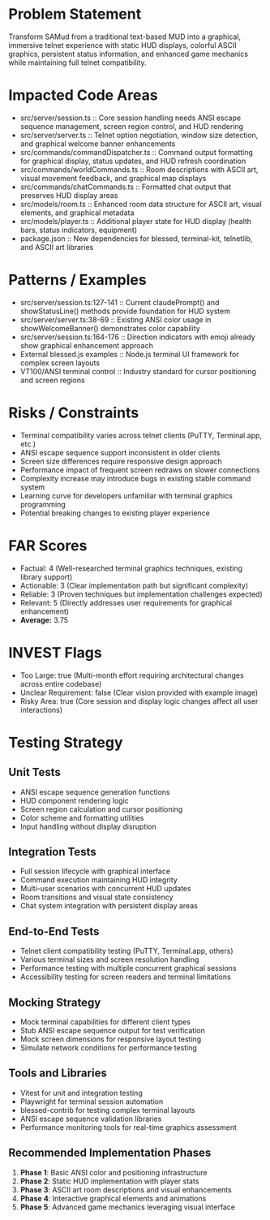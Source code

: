 # Problem Statement
Transform SAMud from a traditional text-based MUD into a graphical, immersive telnet experience with static HUD displays, colorful ASCII graphics, persistent status information, and enhanced game mechanics while maintaining full telnet compatibility.

# Impacted Code Areas
- src/server/session.ts :: Core session handling needs ANSI escape sequence management, screen region control, and HUD rendering
- src/server/server.ts :: Telnet option negotiation, window size detection, and graphical welcome banner enhancements
- src/commands/commandDispatcher.ts :: Command output formatting for graphical display, status updates, and HUD refresh coordination
- src/commands/worldCommands.ts :: Room descriptions with ASCII art, visual movement feedback, and graphical map displays
- src/commands/chatCommands.ts :: Formatted chat output that preserves HUD display areas
- src/models/room.ts :: Enhanced room data structure for ASCII art, visual elements, and graphical metadata
- src/models/player.ts :: Additional player state for HUD display (health bars, status indicators, equipment)
- package.json :: New dependencies for blessed, terminal-kit, telnetlib, and ASCII art libraries

# Patterns / Examples
- src/server/session.ts:127-141 :: Current claudePrompt() and showStatusLine() methods provide foundation for HUD system
- src/server/server.ts:38-69 :: Existing ANSI color usage in showWelcomeBanner() demonstrates color capability
- src/server/session.ts:164-176 :: Direction indicators with emoji already show graphical enhancement approach
- External blessed.js examples :: Node.js terminal UI framework for complex screen layouts
- VT100/ANSI terminal control :: Industry standard for cursor positioning and screen regions

# Risks / Constraints
- Terminal compatibility varies across telnet clients (PuTTY, Terminal.app, etc.)
- ANSI escape sequence support inconsistent in older clients
- Screen size differences require responsive design approach
- Performance impact of frequent screen redraws on slower connections
- Complexity increase may introduce bugs in existing stable command system
- Learning curve for developers unfamiliar with terminal graphics programming
- Potential breaking changes to existing player experience

# FAR Scores
- Factual: 4 (Well-researched terminal graphics techniques, existing library support)
- Actionable: 3 (Clear implementation path but significant complexity)
- Reliable: 3 (Proven techniques but implementation challenges expected)
- Relevant: 5 (Directly addresses user requirements for graphical enhancement)
- **Average:** 3.75

# INVEST Flags
- Too Large: true (Multi-month effort requiring architectural changes across entire codebase)
- Unclear Requirement: false (Clear vision provided with example image)
- Risky Area: true (Core session and display logic changes affect all user interactions)

# Testing Strategy
## Unit Tests
- ANSI escape sequence generation functions
- HUD component rendering logic
- Screen region calculation and cursor positioning
- Color scheme and formatting utilities
- Input handling without display disruption

## Integration Tests
- Full session lifecycle with graphical interface
- Command execution maintaining HUD integrity
- Multi-user scenarios with concurrent HUD updates
- Room transitions and visual state consistency
- Chat system integration with persistent display areas

## End-to-End Tests
- Telnet client compatibility testing (PuTTY, Terminal.app, others)
- Various terminal sizes and screen resolution handling
- Performance testing with multiple concurrent graphical sessions
- Accessibility testing for screen readers and terminal limitations

## Mocking Strategy
- Mock terminal capabilities for different client types
- Stub ANSI escape sequence output for test verification
- Mock screen dimensions for responsive layout testing
- Simulate network conditions for performance testing

## Tools and Libraries
- Vitest for unit and integration testing
- Playwright for terminal session automation
- blessed-contrib for testing complex terminal layouts
- ANSI escape sequence validation libraries
- Performance monitoring tools for real-time graphics assessment

## Recommended Implementation Phases
1. **Phase 1**: Basic ANSI color and positioning infrastructure
2. **Phase 2**: Static HUD implementation with player stats
3. **Phase 3**: ASCII art room descriptions and visual enhancements
4. **Phase 4**: Interactive graphical elements and animations
5. **Phase 5**: Advanced game mechanics leveraging visual interface